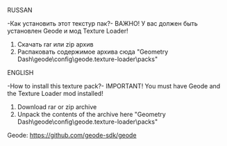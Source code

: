 RUSSAN

-Как установить этот текстур пак?-
ВАЖНО! У вас должен быть установлен Geode и мод Texture Loader!
1. Скачать rar или zip архив
2. Распаковать содержимое архива сюда "Geometry Dash\geode\config\geode.texture-loader\packs"


ENGLISH

-How to install this texture pack?-
IMPORTANT! You must have Geode and the Texture Loader mod installed!
1. Download rar or zip archive
2. Unpack the contents of the archive here "Geometry Dash\geode\config\geode.texture-loader\packs"

Geode: https://github.com/geode-sdk/geode